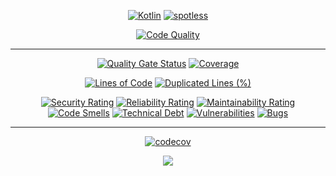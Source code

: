 <div align="center">

[![Kotlin](https://img.shields.io/badge/Kotlin-%E2%9D%A4-FF4081)](https://kotlinlang.org/)
[![spotless](https://img.shields.io/badge/Spotless-%E2%9D%A4-FF4081)](https://github.com/diffplug/spotless)

[![Code Quality](https://github.com/RealmKit/game/actions/workflows/code_quality.yml/badge.svg)](https://github.com/RealmKit/game/actions/workflows/code_quality.yml)

___

[![Quality Gate Status](https://sonarcloud.io/api/project_badges/measure?project=RealmKit_game&metric=alert_status)](https://sonarcloud.io/summary/new_code?id=RealmKit_game)
[![Coverage](https://sonarcloud.io/api/project_badges/measure?project=RealmKit_game&metric=coverage)](https://sonarcloud.io/summary/new_code?id=RealmKit_game)

[![Lines of Code](https://sonarcloud.io/api/project_badges/measure?project=RealmKit_game&metric=ncloc)](https://sonarcloud.io/summary/new_code?id=RealmKit_game)
[![Duplicated Lines (%)](https://sonarcloud.io/api/project_badges/measure?project=RealmKit_game&metric=duplicated_lines_density)](https://sonarcloud.io/summary/new_code?id=RealmKit_game)

[![Security Rating](https://sonarcloud.io/api/project_badges/measure?project=RealmKit_game&metric=security_rating)](https://sonarcloud.io/summary/new_code?id=RealmKit_game)
[![Reliability Rating](https://sonarcloud.io/api/project_badges/measure?project=RealmKit_game&metric=reliability_rating)](https://sonarcloud.io/summary/new_code?id=RealmKit_game)
[![Maintainability Rating](https://sonarcloud.io/api/project_badges/measure?project=RealmKit_game&metric=sqale_rating)](https://sonarcloud.io/summary/new_code?id=RealmKit_game)
[![Code Smells](https://sonarcloud.io/api/project_badges/measure?project=RealmKit_game&metric=code_smells)](https://sonarcloud.io/summary/new_code?id=RealmKit_game)
[![Technical Debt](https://sonarcloud.io/api/project_badges/measure?project=RealmKit_game&metric=sqale_index)](https://sonarcloud.io/summary/new_code?id=RealmKit_game)
[![Vulnerabilities](https://sonarcloud.io/api/project_badges/measure?project=RealmKit_game&metric=vulnerabilities)](https://sonarcloud.io/summary/new_code?id=RealmKit_game)
[![Bugs](https://sonarcloud.io/api/project_badges/measure?project=RealmKit_game&metric=bugs)](https://sonarcloud.io/summary/new_code?id=RealmKit_game)

___

[![codecov](https://codecov.io/gh/RealmKit/game/branch/main/graph/badge.svg?token=ZCUJHALKDL)](https://codecov.io/gh/RealmKit/game)

<a href="https://codecov.io/gh/RealmKit/game" >
<img src="https://codecov.io/gh/RealmKit/game/branch/main/graphs/sunburst.svg?token=ZCUJHALKDL"/>
</a>

</div>
